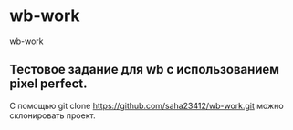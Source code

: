 # wb-work
wb-work
## Тестовое задание для wb с использованием pixel perfect.
C помощью git clone https://github.com/saha23412/wb-work.git можно склонировать проект.

